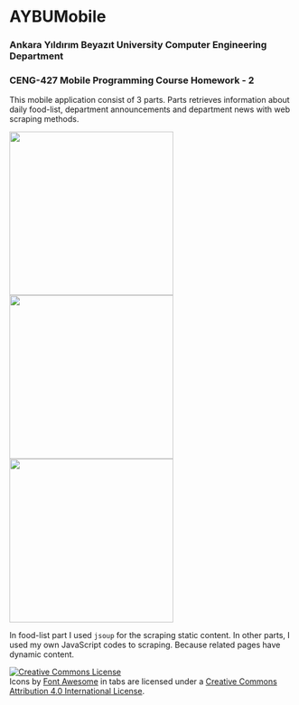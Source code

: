# AYBUMobile
### Ankara Yıldırım Beyazıt University Computer Engineering Department
### CENG-427 Mobile Programming Course Homework - 2

This mobile application consist of 3 parts. Parts retrieves information about daily food-list, department announcements and department news with web scraping methods.
<p float="left">
  <img src="https://github.com/sergeantavan/aybumobile/raw/master/food.png" width="290" />
  <img src="https://github.com/sergeantavan/aybumobile/raw/master/announcements.png" width="290" /> 
  <img src="https://github.com/sergeantavan/aybumobile/raw/master/news.png" width="290" />
</p
- Food List: http://ybu.edu.tr/sks/
- Announcements: http://ybu.edu.tr/muhendislik/bilgisayar/content_list-257-duyurular.html
- News: http://ybu.edu.tr/muhendislik/bilgisayar/content_list-314-haberler.html

In food-list part I used ```jsoup``` for the scraping static content.
In other parts, I used my own JavaScript codes to scraping. Because related pages have dynamic content.


<a rel="license" href="http://creativecommons.org/licenses/by/4.0/"><img alt="Creative Commons License" style="border-width:0" src="https://i.creativecommons.org/l/by/4.0/88x31.png" /></a><br />Icons by <a href="https://fontawesome.com/">Font Awesome</a>
 in tabs are licensed under a <a rel="license" href="http://creativecommons.org/licenses/by/4.0/">Creative Commons Attribution 4.0 International License</a>.

